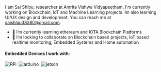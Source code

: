 I am Sai Shibu, researcher at Amrita Vishwa Vidyapeetham. I'm currently working on Blockchain, IoT and Machine Learning projects. Im also learning UI/UX design and development. You can reach me at saishibu38380@gmail.com.

<!---
- 👋 Hi, I’m @saishibu
- 👀 I’m a researcher and I'm interested in Blockchain & IoT
- 🌱 I’m currently learning ethereum and IOTA
- 💞️ I’m looking to collaborate on Blockchain based projects
- 📫 How to reach me saishibu38380@gmail.com
--->
<!---
saishibu/saishibu is a ✨ special ✨ repository because its `README.md` (this file) appears on your GitHub profile.
You can click the Preview link to take a look at your changes.
--->

- 🌱 I’m currently learning ethereum and IOTA Blockchain Platforms
- 💞️ I’m looking to collaborate on Blockchain based projects, IoT based realtime monitoring, Embedded Systems and Home automation

#### Embedded Devices I work with:  <br />
![RPi](https://img.shields.io/badge/Raspberry%20Pi-A22846?style=for-the-badge&logo=Raspberry%20Pi&logoColor=white)&nbsp;
![arduino](https://img.shields.io/badge/Arduino-00979D?style=for-the-badge&logo=Arduino&logoColor=white)&nbsp;
![jetson](https://img.shields.io/badge/Jetson-76B900?style=for-the-badge&logo=nvidia&logoColor=white)&nbsp;

